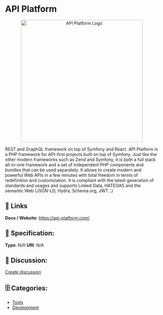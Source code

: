 # API Platform
<p align="center">
    <img width="400" src="https://raw.githubusercontent.com/apis-list/apis-list/main/apis/api-platform/logo_256x256.png" alt="API Platform Logo"/>
</p>

REST and GraphQL framework on top of Symfony and React. API Platform is a PHP framework for API-first projects built on top of Symfony.  Just like the other modern frameworks such as Zend and Symfony, it is both a full stack all-in-one framework and a set of independent PHP components and bundles that can be used separately. It allows to create modern and powerful Web APIs in a few minutes with total freedom in terms of redefinition and customization. It is compliant with the latest generation of standards and usages and supports Linked Data, HATEOAS and the semantic Web (JSON-LD, Hydra, Schema.org, JWT…)

##  🔗 Links
**Docs / Website**: https://api-platform.com/

## 🧬 Specification:
**Type**:  N/A 
**URI**:  N/A 

## 💬 Discussion:
[Create discussion](https://github.com/apis-list/apis-list/discussions/new)

## 🗄️ Categories:
- [Tools](https://github.com/apis-list/apis-list#tools)
- [Development](https://github.com/apis-list/apis-list#development)



